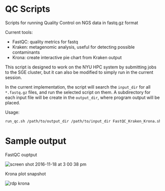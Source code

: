 # QC Scripts

Scripts for running Quality Control on NGS data in fastq.gz format

Current tools:
- FastQC: quality metrics for fastq
- Kraken: metagenomic analysis, useful for detecting possible contaminants
- Krona: create interactive pie chart from Kraken output

This script is designed to work on the NYU HPC system by submitting jobs to the SGE cluster, but it can also be modified to simply run in the current session. 

In the current implementation, the script will search the `input_dir` for all `*.fastq.gz` files, and run the selected script on them. A subdirectory for each input file will be create in the `output_dir`, where program output will be placed. 

Usage:
```bash
run_qc.sh /path/to/output_dir /path/to/input_dir FastQC_Kraken_Krona.sh
```

# Sample output

FastQC ouptput

![screen shot 2016-11-18 at 3 00 38 pm](https://cloud.githubusercontent.com/assets/10505524/20444653/e654f76a-ad9f-11e6-9e61-c49581d1a35c.png)

Krona plot snapshot

![rdp krona](https://cloud.githubusercontent.com/assets/10505524/20355138/57fb07be-abee-11e6-8c88-18ba2344d7d0.png)
